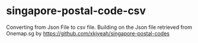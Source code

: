 # singapore-postal-code-csv
Converting from Json File to csv file. Building on the Json file retrieved from Onemap.sg by https://github.com/xkjyeah/singapore-postal-codes
